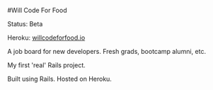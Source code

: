 #Will Code For Food

Status: Beta

Heroku: <a href="http://www.willcodeforfood.io/">willcodeforfood.io</a>

A job board for new developers. Fresh grads, bootcamp alumni, etc.

My first 'real' Rails project.

Built using Rails. Hosted on Heroku.
